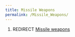 ```yaml
---
title: Missile Weapons
permalink: /Missile_Weapons/
---
```


1.  REDIRECT [Missile weapons](Missile_weapons "wikilink")